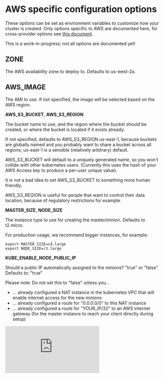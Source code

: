 # AWS specific configuration options

These options can be set as environment variables to customize how your cluster is created.  Only options
specific to AWS are documented here, for cross-provider options see [this document](../options.md).

This is a work-in-progress; not all options are documented yet!

## ZONE

The AWS availability zone to deploy to.  Defaults to us-west-2a.

## AWS_IMAGE

The AMI to use.  If not specified, the image will be selected based on the AWS region.

**AWS_S3_BUCKET**, **AWS_S3_REGION**

The bucket name to use, and the region where the bucket should be created, or where the bucket is located if it exists already.

If not specified, defaults to AWS_S3_REGION us-east-1, because buckets are globally named and you probably
want to share a bucket across all regions; us-east-1 is a sensible (relatively arbitrary) default.

AWS_S3_BUCKET will default to a uniquely generated name, so you won't collide with other kubernetes users.
(Currently this uses the hash of your AWS Access key to produce a per-user unique value).

It is not a bad idea to set AWS_S3_BUCKET to something more human friendly.

AWS_S3_REGION is useful for people that want to control their data location, because of regulatory restrictions for example.

**MASTER_SIZE**, **NODE_SIZE**

The instance type to use for creating the master/minion.  Defaults to t2.micro.

For production usage, we recommend bigger instances, for example:

```
export MASTER_SIZE=c4.large
export NODE_SIZE=r3.large
```

**KUBE_ENABLE_NODE_PUBLIC_IP**

Should a public IP automatically assigned to the minions? "true" or "false"  
Defaults to: "true"

Please note: Do not set this to "false" unless you...

- ... already configured a NAT instance in the kubernetes VPC that will enable internet access for the new minions
- ... already configured a route for "0.0.0.0/0" to this NAT instance
- ... already configured a route for "YOUR_IP/32" to an AWS internet gateway (for the master instance to reach your
  client directly during setup)


[![Analytics](https://kubernetes-site.appspot.com/UA-36037335-10/GitHub/cluster/aws/options.md?pixel)]()
